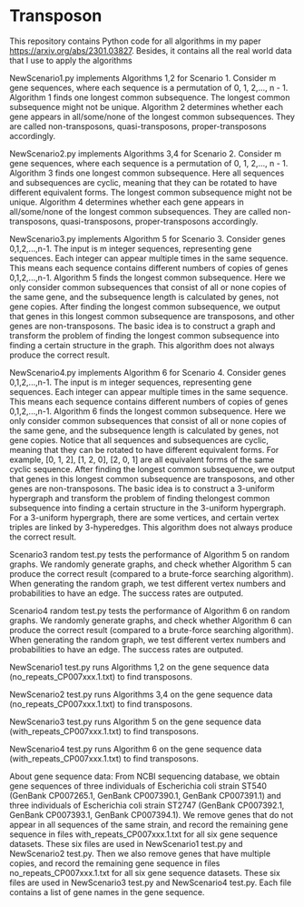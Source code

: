 # Transposon

This repository contains Python code for all algorithms in my paper https://arxiv.org/abs/2301.03827.
Besides, it contains all the real world data that I use to apply the algorithms 

NewScenario1.py implements Algorithms 1,2 for Scenario 1.
Consider m gene sequences, where each sequence is a permutation of 0, 1, 2,..., n - 1. Algorithm 1 finds one longest common subsequence. 
The longest common subsequence might not be unique. Algorithm 2 determines whether each gene appears in all/some/none of the longest common subsequences. They are called non-transposons, quasi-transposons, proper-transposons accordingly.

NewScenario2.py implements Algorithms 3,4 for Scenario 2.
Consider m gene sequences, where each sequence is a permutation of 0, 1, 2,..., n - 1. Algorithm 3 finds one longest common subsequence. Here all sequences and subsequences are cyclic, meaning that they can be rotated to have different equivalent forms. 
The longest common subsequence might not be unique. Algorithm 4 determines whether each gene appears in all/some/none of the longest common subsequences. They are called non-transposons, quasi-transposons, proper-transposons accordingly.

NewScenario3.py implements Algorithm 5 for Scenario 3.
Consider genes 0,1,2,...,n-1. The input is m integer sequences, representing gene sequences. Each integer can appear multiple times in the same sequence. This means each sequence contains different numbers of copies of genes 0,1,2,...,n-1. Algorithm 5 finds the longest common subsequence. Here we only consider common subsequences that consist of all or none copies of the same gene, and the subsequence length is calculated by genes, not gene copies. After finding the longest common subsequence, we output that genes in this longest common subsequence are transposons, and other genes are non-transposons. 
The basic idea is to construct a graph and transform the problem of finding the longest common subsequence into finding a certain structure in the graph.
This algorithm does not always produce the correct result. 

NewScenario4.py implements Algorithm 6 for Scenario 4.
Consider genes 0,1,2,...,n-1. The input is m integer sequences, representing gene sequences. Each integer can appear multiple times in the same sequence. This means each sequence contains different numbers of copies of genes 0,1,2,...,n-1. Algorithm 6 finds the longest common subsequence. Here we only consider common subsequences that consist of all or none copies of the same gene, and the subsequence length is calculated by genes, not gene copies. Notice that all sequences and subsequences are cyclic, meaning that they can be rotated to have different equivalent forms. For example, [0, 1, 2], [1, 2, 0], [2, 0, 1] are all equivalent forms of the same cyclic sequence. After finding the longest common subsequence, we output that genes in this longest common subsequence are transposons, and other genes are non-transposons.
The basic idea is to construct a 3-uniform hypergraph and transform the problem of finding thelongest common subsequence into finding a certain structure in the 3-uniform hypergraph.
For a 3-uniform hypergraph, there are some vertices, and certain vertex triples are linked by 3-hyperedges.
This algorithm does not always produce the correct result. 

Scenario3 random test.py tests the performance of Algorithm 5 on random graphs. We randomly generate graphs, and check whether Algorithm 5 can produce the correct result (compared to a brute-force searching algorithm). When generating the random graph, we test different vertex numbers and probabilities to have an edge. The success rates are outputed.

Scenario4 random test.py tests the performance of Algorithm 6 on random graphs. We randomly generate graphs, and check whether Algorithm 6 can produce the correct result (compared to a brute-force searching algorithm). When generating the random graph, we test different vertex numbers and probabilities to have an edge. The success rates are outputed.

NewScenario1 test.py runs Algorithms 1,2 on the gene sequence data (no_repeats_CP007xxx.1.txt) to find transposons.

NewScenario2 test.py runs Algorithms 3,4 on the gene sequence data (no_repeats_CP007xxx.1.txt) to find transposons.

NewScenario3 test.py runs Algorithm 5 on the gene sequence data (with_repeats_CP007xxx.1.txt) to find transposons.

NewScenario4 test.py runs Algorithm 6 on the gene sequence data (with_repeats_CP007xxx.1.txt) to find transposons.


About gene sequence data:
From NCBI sequencing database, we obtain gene sequences of three individuals of Escherichia coli strain ST540 (GenBank CP007265.1, GenBank CP007390.1, GenBank CP007391.1) and three individuals of Escherichia coli strain ST2747 (GenBank CP007392.1, GenBank CP007393.1, GenBank CP007394.1). We remove genes that do not appear in all sequences of the same strain, and record the remaining gene sequence in files with_repeats_CP007xxx.1.txt for all six gene sequence datasets. These six files are used in NewScenario1 test.py and NewScenario2 test.py. Then we also remove genes that have multiple copies, and record the remaining gene sequence in files no_repeats_CP007xxx.1.txt for all six gene sequence datasets. These six files are used in NewScenario3 test.py and NewScenario4 test.py.
Each file contains a list of gene names in the gene sequence.


